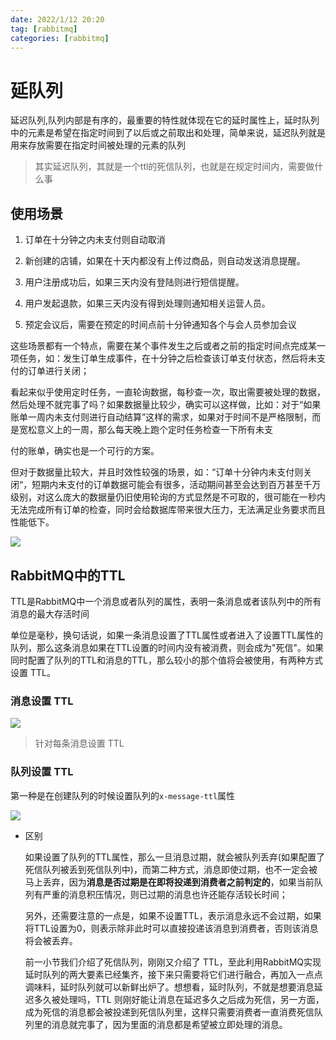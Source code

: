 ```yaml
---
date: 2022/1/12 20:20
tag: [rabbitmq]
categories: [rabbitmq]
---
```


# 延队列

延迟队列,队列内部是有序的，最重要的特性就体现在它的延时属性上，延时队列中的元素是希望在指定时间到了以后或之前取出和处理，简单来说，延迟队列就是用来存放需要在指定时间被处理的元素的队列

> 其实延迟队列，其就是一个ttl的死信队列，也就是在规定时间内，需要做什么事



## 使用场景

1. 订单在十分钟之内未支付则自动取消

2. 新创建的店铺，如果在十天内都没有上传过商品，则自动发送消息提醒。

3. 用户注册成功后，如果三天内没有登陆则进行短信提醒。

4. 用户发起退款，如果三天内没有得到处理则通知相关运营人员。

5. 预定会议后，需要在预定的时间点前十分钟通知各个与会人员参加会议



这些场景都有一个特点，需要在某个事件发生之后或者之前的指定时间点完成某一项任务，如：发生订单生成事件，在十分钟之后检查该订单支付状态，然后将未支付的订单进行关闭；

看起来似乎使用定时任务，一直轮询数据，每秒查一次，取出需要被处理的数据，然后处理不就完事了吗？如果数据量比较少，确实可以这样做，比如：对于“如果账单一周内未支付则进行自动结算”这样的需求，如果对于时间不是严格限制，而是宽松意义上的一周，那么每天晚上跑个定时任务检查一下所有未支

付的账单，确实也是一个可行的方案。

但对于数据量比较大，并且时效性较强的场景，如：“订单十分钟内未支付则关闭“，短期内未支付的订单数据可能会有很多，活动期间甚至会达到百万甚至千万级别，对这么庞大的数据量仍旧使用轮询的方式显然是不可取的，很可能在一秒内无法完成所有订单的检查，同时会给数据库带来很大压力，无法满足业务要求而且性能低下。



![](https://picture.xcye.xyz/image-20220112203537839.png)

## RabbitMQ中的TTL

TTL是RabbitMQ中一个消息或者队列的属性，表明一条消息或者该队列中的所有消息的最大存活时间



单位是毫秒，换句话说，如果一条消息设置了TTL属性或者进入了设置TTL属性的队列，那么这条消息如果在TTL设置的时间内没有被消费，则会成为"死信"。如果同时配置了队列的TTL和消息的TTL，那么较小的那个值将会被使用，有两种方式设置 TTL。



### **消息设置 TTL**

![](https://picture.xcye.xyz/image-20220112203743919.png)

> 针对每条消息设置 TTL



### **队列设置 TTL** 

第一种是在创建队列的时候设置队列的`x-message-ttl`属性

![](https://picture.xcye.xyz/image-20220112203835465.png)



- 区别

  如果设置了队列的TTL属性，那么一旦消息过期，就会被队列丢弃(如果配置了死信队列被丢到死信队列中)，而第二种方式，消息即使过期，也不一定会被马上丢弃，因为**消息是否过期是在即将投递到消费者之前判定的**，如果当前队列有严重的消息积压情况，则已过期的消息也许还能存活较长时间；

  另外，还需要注意的一点是，如果不设置TTL，表示消息永远不会过期，如果将TTL设置为0，则表示除非此时可以直接投递该消息到消费者，否则该消息将会被丢弃。

  前一小节我们介绍了死信队列，刚刚又介绍了 TTL，至此利用RabbitMQ实现延时队列的两大要素已经集齐，接下来只需要将它们进行融合，再加入一点点调味料，延时队列就可以新鲜出炉了。想想看，延时队列，不就是想要消息延迟多久被处理吗，TTL 则刚好能让消息在延迟多久之后成为死信，另一方面，成为死信的消息都会被投递到死信队列里，这样只需要消费者一直消费死信队列里的消息就完事了，因为里面的消息都是希望被立即处理的消息。
